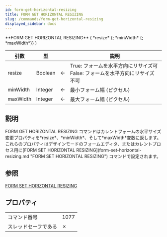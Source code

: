 ```yaml
---
id: form-get-horizontal-resizing
title: FORM GET HORIZONTAL RESIZING
slug: /commands/form-get-horizontal-resizing
displayed_sidebar: docs
---
```


<!--REF #_command_.FORM GET HORIZONTAL RESIZING.Syntax-->**FORM GET HORIZONTAL RESIZING** ( *resize* {; *minWidth* {; *maxWidth*}} )<!-- END REF-->
<!--REF #_command_.FORM GET HORIZONTAL RESIZING.Params-->
| 引数 | 型 |  | 説明 |
| --- | --- | --- | --- |
| resize | Boolean | &#8592; | True: フォームを水平方向にリサイズ可<br/>False: フォームを水平方向にリサイズ不可 |
| minWidth | Integer | &#8592; | 最小フォーム幅 (ピクセル) |
| maxWidth | Integer | &#8592; | 最大フォーム幅 (ピクセル) |

<!-- END REF-->

## 説明 

<!--REF #_command_.FORM GET HORIZONTAL RESIZING.Summary-->FORM GET HORIZONTAL RESIZING コマンドはカレントフォームの水平サイズ変更プロパティを*resize*、*minWidth*、そして*maxWidth*変数に返します。<!-- END REF-->これらのプロパティはデザインモードのフォームエディタ、またはカレントプロセス用に[FORM SET HORIZONTAL RESIZING](form-set-horizontal-resizing.md "FORM SET HORIZONTAL RESIZING") コマンドで設定されます。

## 参照 

[FORM SET HORIZONTAL RESIZING](form-set-horizontal-resizing.md)  

## プロパティ

|  |  |
| --- | --- |
| コマンド番号 | 1077 |
| スレッドセーフである | &cross; |



